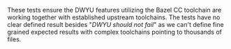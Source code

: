 These tests ensure the DWYU features utilizing the Bazel CC toolchain are working together with established upstream toolchains.
The tests have no clear defined result besides "_DWYU should not fail_" as we can't define fine grained expected results with complex toolchains pointing to thousands of files.
